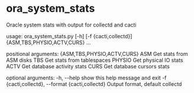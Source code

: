 ora_system_stats
================

Oracle system stats with output for collectd and cacti

usage: ora_system_stats.py [-h] [-f {cacti,collectd}]
                           {ASM,TBS,PHYSIO,ACTV,CURS} ...

positional arguments:
  {ASM,TBS,PHYSIO,ACTV,CURS}
    ASM                 Get stats from ASM disks
    TBS                 Get stats from tablespaces
    PHYSIO              Get physical IO stats
    ACTV                Get database activity stats
    CURS                Get database cursors stats

optional arguments:
  -h, --help            show this help message and exit
  -f {cacti,collectd}, --format {cacti,collectd}
                        Output format, default collectd
